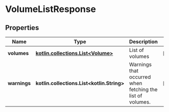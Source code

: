# VolumeListResponse

## Properties

| Name         | Type                                                   | Description                                               | Notes      |
|--------------|--------------------------------------------------------|-----------------------------------------------------------|------------|
| **volumes**  | [**kotlin.collections.List&lt;Volume&gt;**](Volume.md) | List of volumes                                           | [optional] |
| **warnings** | **kotlin.collections.List&lt;kotlin.String&gt;**       | Warnings that occurred when fetching the list of volumes. | [optional] |



